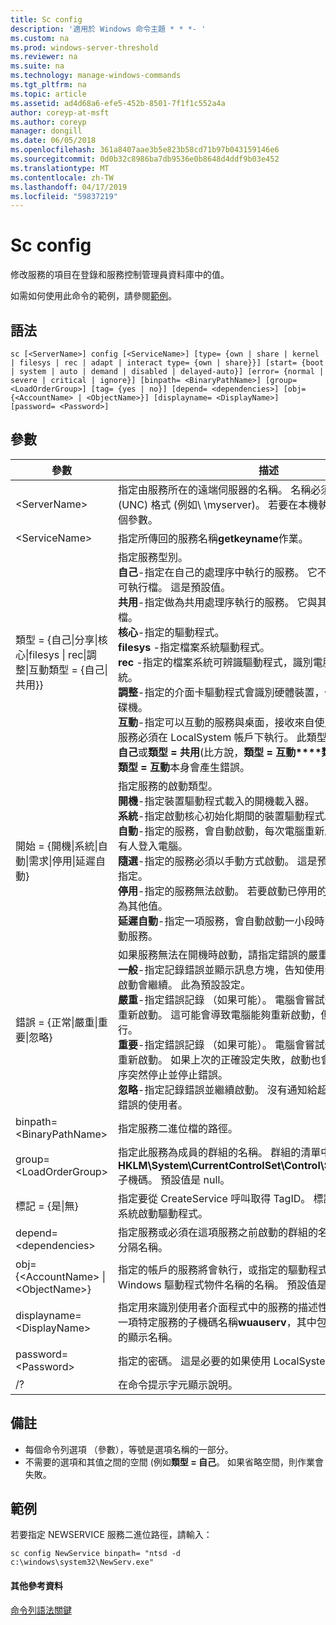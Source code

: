 ```yaml
---
title: Sc config
description: '適用於 Windows 命令主題 * * *- '
ms.custom: na
ms.prod: windows-server-threshold
ms.reviewer: na
ms.suite: na
ms.technology: manage-windows-commands
ms.tgt_pltfrm: na
ms.topic: article
ms.assetid: ad4d68a6-efe5-452b-8501-7f1f1c552a4a
author: coreyp-at-msft
ms.author: coreyp
manager: dongill
ms.date: 06/05/2018
ms.openlocfilehash: 361a8407aae3b5e823b58cd71b97b043159146e6
ms.sourcegitcommit: 0d0b32c8986ba7db9536e0b8648d4ddf9b03e452
ms.translationtype: MT
ms.contentlocale: zh-TW
ms.lasthandoff: 04/17/2019
ms.locfileid: "59837219"
---
```

# <a name="sc-config"></a>Sc config



修改服務的項目在登錄和服務控制管理員資料庫中的值。

如需如何使用此命令的範例，請參閱[範例](#BKMK_examples)。

## <a name="syntax"></a>語法

```
sc [<ServerName>] config [<ServiceName>] [type= {own | share | kernel | filesys | rec | adapt | interact type= {own | share}}] [start= {boot | system | auto | demand | disabled | delayed-auto}] [error= {normal | severe | critical | ignore}] [binpath= <BinaryPathName>] [group= <LoadOrderGroup>] [tag= {yes | no}] [depend= <dependencies>] [obj= {<AccountName> | <ObjectName>}] [displayname= <DisplayName>] [password= <Password>]
```

## <a name="parameters"></a>參數

|參數|描述|
|---------|-----------|
|\<ServerName>|指定由服務所在的遠端伺服器的名稱。 名稱必須使用通用命名慣例 (UNC) 格式 (例如\\ \\myserver)。 若要在本機執行 SC.exe，省略這個參數。|
|\<ServiceName>|指定所傳回的服務名稱**getkeyname**作業。|
|類型 = {自己\|分享\|核心\|filesys \| rec\|調整\|互動類型 = {自己\|共用}} | 指定服務型別。</br>**自己**-指定在自己的處理序中執行的服務。 它不會與其他服務共用的可執行檔。 這是預設值。</br>**共用**-指定做為共用處理序執行的服務。 它與其他服務共用的可執行檔。</br>**核心**-指定的驅動程式。</br>**filesys** -指定檔案系統驅動程式。</br>**rec** -指定的檔案系統可辨識驅動程式，識別電腦上使用的檔案系統。</br>**調整**-指定的介面卡驅動程式會識別硬體裝置，例如鍵盤、 滑鼠和磁碟機。</br>**互動**-指定可以互動的服務與桌面，接收來自使用者的輸入。 互動式服務必須在 LocalSystem 帳戶下執行。 此類型必須用於搭配**類型 = 自己**或**類型 = 共用**(比方說，**類型 = 互動****類型 = 自己**)。 使用**類型 = 互動**本身會產生錯誤。|
|開始 = {開機\|系統\|自動\|需求\|停用\|延遲自動}|指定服務的啟動類型。</br>**開機**-指定裝置驅動程式載入的開機載入器。</br>**系統**-指定啟動核心初始化期間的裝置驅動程式。</br>**自動**-指定的服務，會自動啟動，每次電腦重新啟動並執行，即使沒有人登入電腦。</br>**隨選**-指定的服務必須以手動方式啟動。 這是預設值，如果**啟動 =** 未指定。</br>**停用**-指定的服務無法啟動。 若要啟動已停用的服務，啟動類型變更為其他值。</br>**延遲自動**-指定一項服務，會自動啟動一小段時間之後啟動其他的自動服務。|
|錯誤 = {正常\|嚴重\|重要\|忽略}|如果服務無法在開機時啟動，請指定錯誤的嚴重性。</br>**一般**-指定記錄錯誤並顯示訊息方塊，告知使用者該服務無法啟動。 啟動會繼續。 此為預設設定。</br>**嚴重**-指定錯誤記錄 （如果可能）。 電腦會嘗試使用上次的正確設定重新啟動。 這可能會導致電腦能夠重新啟動，但服務可能仍無法執行。</br>**重要**-指定錯誤記錄 （如果可能）。 電腦會嘗試使用上次的正確設定重新啟動。 如果上次的正確設定失敗，啟動也會失敗，並在開機程序突然停止並停止錯誤。</br>**忽略**-指定記錄錯誤並繼續啟動。 沒有通知給超過事件記錄檔中記錄錯誤的使用者。|
|binpath= \<BinaryPathName>|指定服務二進位檔的路徑。|
|group= \<LoadOrderGroup>|指定此服務為成員的群組的名稱。 群組的清單中，儲存在登錄中， **HKLM\System\CurrentControlSet\Control\ServiceGroupOrder**子機碼。 預設值是 null。|
|標記 = {是\|無}|指定要從 CreateService 呼叫取得 TagID。 標記僅用於開機啟動和系統啟動驅動程式。|
|depend= \<dependencies>|指定服務或必須在這項服務之前啟動的群組的名稱。 以正斜線 （/） 分隔名稱。|
|obj= {\<AccountName> \| \<ObjectName>}|指定的帳戶的服務將會執行，或指定的驅動程式將在其中執行的 Windows 驅動程式物件名稱的名稱。 預設值是**LocalSystem**。|
|displayname= \<DisplayName>|指定用來識別使用者介面程式中的服務的描述性名稱。 比方說，是一項特定服務的子機碼名稱**wuauserv**，其中包含自動更新的更易記的顯示名稱。|
|password= \<Password>|指定的密碼。 這是必要的如果使用 LocalSystem 帳戶以外的帳戶。|
|/?|在命令提示字元顯示說明。|

## <a name="remarks"></a>備註

-   每個命令列選項 （參數），等號是選項名稱的一部分。
-   不需要的選項和其值之間的空間 (例如**類型 = 自己**。 如果省略空間，則作業會失敗。

## <a name="BKMK_examples"></a>範例

若要指定 NEWSERVICE 服務二進位路徑，請輸入：
```
sc config NewService binpath= "ntsd -d c:\windows\system32\NewServ.exe"
```

#### <a name="additional-references"></a>其他參考資料

[命令列語法關鍵](command-line-syntax-key.md)